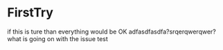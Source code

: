 # FirstTry
if this is ture 
than everything would be OK
adfasdfasdfa?srqerqwerqwer?
what is going on with the issue
test
